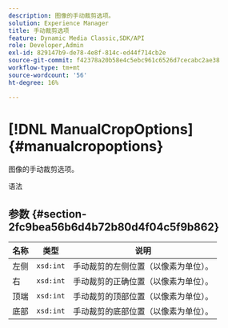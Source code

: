 ```yaml
---
description: 图像的手动裁剪选项。
solution: Experience Manager
title: 手动裁剪选项
feature: Dynamic Media Classic,SDK/API
role: Developer,Admin
exl-id: 829147b9-de78-4e8f-814c-ed44f714cb2e
source-git-commit: f42378a20b58e4c5ebc961c6526d7cecabc2ae38
workflow-type: tm+mt
source-wordcount: '56'
ht-degree: 16%

---
```


# [!DNL ManualCropOptions]{#manualcropoptions}

图像的手动裁剪选项。

语法

## 参数 {#section-2fc9bea56b6d4b72b80d4f04c5f9b862}

| 名称 | 类型 | 说明 |
|---|---|---|
| 左侧 | `xsd:int` | 手动裁剪的左侧位置（以像素为单位）。 |
| 右 | `xsd:int` | 手动裁剪的正确位置（以像素为单位）。 |
| 顶端 | `xsd:int` | 手动裁剪的顶部位置（以像素为单位）。 |
| 底部 | `xsd:int` | 手动裁剪的底部位置（以像素为单位）。 |
